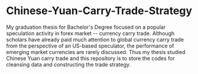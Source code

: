 # Chinese-Yuan-Carry-Trade-Strategy

My graduation thesis for Bachelor's Degree focused on a popular speculation activity in forex market -- currency carry trade. Although scholars have already paid much attention to global currency carry trade from the perspective of an US-based speculator, the performance of emerging market currencies are rarely discussed. Thus my thesis studied Chinese Yuan carry trade and this repository is to store the codes for cleansing data and constructing the trade strategy.
